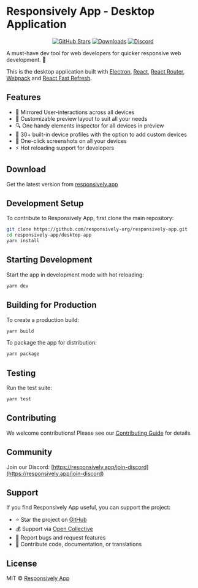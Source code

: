 # Responsively App - Desktop Application

<div align="center">

[![GitHub Stars](https://img.shields.io/github/stars/responsively-org/responsively-app?style=social)](https://github.com/responsively-org/responsively-app)
[![Downloads](https://img.shields.io/github/downloads/responsively-org/responsively-app/total)](https://github.com/responsively-org/responsively-app/releases)
[![Discord](https://badgen.net/badge/icon/discord?icon=discord&label)](https://responsively.app/join-discord)

</div>

A must-have dev tool for web developers for quicker responsive web development. 🚀

This is the desktop application built with <a href="https://electron.atom.io/">Electron</a>, <a href="https://facebook.github.io/react/">React</a>, <a href="https://github.com/reactjs/react-router">React Router</a>, <a href="https://webpack.js.org/">Webpack</a> and <a href="https://www.npmjs.com/package/react-refresh">React Fast Refresh</a>.

## Features

- 🔄 Mirrored User-interactions across all devices
- 🎨 Customizable preview layout to suit all your needs
- 🔍 One handy elements inspector for all devices in preview
- 📱 30+ built-in device profiles with the option to add custom devices
- 📸 One-click screenshots on all your devices
- ⚡ Hot reloading support for developers

## Download

Get the latest version from [responsively.app](https://responsively.app)

## Development Setup

To contribute to Responsively App, first clone the main repository:

```bash
git clone https://github.com/responsively-org/responsively-app.git
cd responsively-app/desktop-app
yarn install
```

## Starting Development

Start the app in development mode with hot reloading:

```bash
yarn dev
```

## Building for Production

To create a production build:

```bash
yarn build
```

To package the app for distribution:

```bash
yarn package
```

## Testing

Run the test suite:

```bash
yarn test
```

## Contributing

We welcome contributions! Please see our [Contributing Guide](../CONTRIBUTING.md) for details.

## Community

Join our Discord: [https://responsively.app/join-discord](https://responsively.app/join-discord)

## Support

If you find Responsively App useful, you can support the project:

- ⭐ Star the project on [GitHub](https://github.com/responsively-org/responsively-app)
- 💰 Support via [Open Collective](https://opencollective.com/responsively-org)
- 🐛 Report bugs and request features
- 🤝 Contribute code, documentation, or translations

## License

MIT © [Responsively App](https://github.com/responsively-org/responsively-app)
